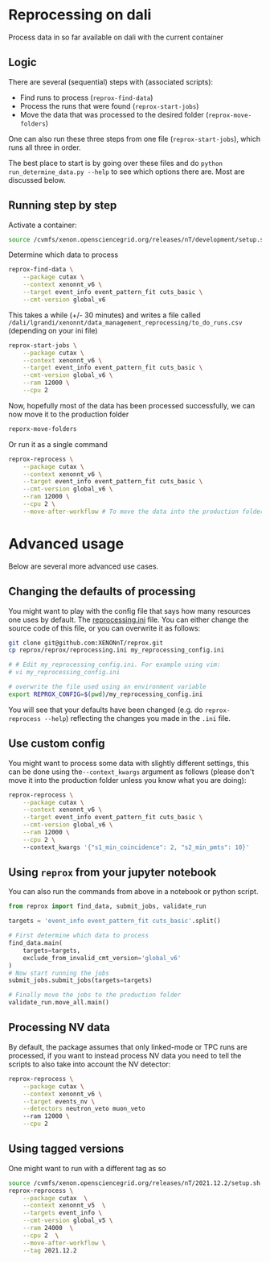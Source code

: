 # Reprocessing on dali

Process data in so far available on dali with the current container

## Logic

There are several (sequential) steps with (associated scripts):

- Find runs to process (`reprox-find-data`)
- Process the runs that were found (`reprox-start-jobs`)
- Move the data that was processed to the desired folder (`reprox-move-folders`)

One can also run these three steps from one file (`reprox-start-jobs`), which runs all three in
order.

The best place to start is by going over these files and do
`python run_determine_data.py --help` to see which options there are. Most are discussed below.

## Running step by step

Activate a container:

```bash
source /cvmfs/xenon.opensciencegrid.org/releases/nT/development/setup.sh
```

Determine which data to process

```bash
reprox-find-data \
    --package cutax \
    --context xenonnt_v6 \
    --target event_info event_pattern_fit cuts_basic \
    --cmt-version global_v6
```

This takes a while (+/- 30 minutes) and writes a file
called `/dali/lgrandi/xenonnt/data_management_reprocessing/to_do_runs.csv` (depending on your ini
file)

```bash
reprox-start-jobs \
    --package cutax \
    --context xenonnt_v6 \
    --target event_info event_pattern_fit cuts_basic \
    --cmt-version global_v6 \
    --ram 12000 \
    --cpu 2
```

Now, hopefully most of the data has been processed successfully, we can now move it to the
production folder

```bash
reporx-move-folders
```

Or run it as a single command

```bash
reprox-reprocess \
    --package cutax \
    --context xenonnt_v6 \
    --target event_info event_pattern_fit cuts_basic \
    --cmt-version global_v6 \
    --ram 12000 \
    --cpu 2 \
    --move-after-workflow # To move the data into the production folder
```

# Advanced usage

Below are several more advanced use cases.

## Changing the defaults of processing

You might want to play with the config file that says how many resources one uses by default.
The [reprocessing.ini](https://github.com/XENONnT/reprox/blob/master/reprox/reprocessing.ini)
file. You can either change the source code of this file, or you can overwrite it as follows:

```bash
git clone git@github.com:XENONnT/reprox.git
cp reprox/reprox/reprocessing.ini my_reprocessing_config.ini

# # Edit my_reprocessing_config.ini. For example using vim:
# vi my_reprocessing_config.ini 

# overwrite the file used using an environment variable
export REPROX_CONFIG=$(pwd)/my_reprocessing_config.ini
```

You will see that your defaults have been changed (e.g. do `reprox-reprocess --help`) reflecting the
changes you made in the `.ini` file.

## Use custom config

You might want to process some data with slightly different settings, this can be done using
the`--context_kwargs` argument as follows
(please don't move it into the production folder unless you know what you are doing):

```bash
reprox-reprocess \
    --package cutax \
    --context xenonnt_v6 \
    --target event_info event_pattern_fit cuts_basic \
    --cmt-version global_v6 \
    --ram 12000 \
    --cpu 2 \ 
    --context_kwargs '{"s1_min_coincidence": 2, "s2_min_pmts": 10}'
```

## Using `reprox` from your jupyter notebook

You can also run the commands from above in a notebook or python script.

```python
from reprox import find_data, submit_jobs, validate_run

targets = 'event_info event_pattern_fit cuts_basic'.split()

# First determine which data to process
find_data.main(
    targets=targets,
    exclude_from_invalid_cmt_version='global_v6'
)
# Now start running the jobs
submit_jobs.submit_jobs(targets=targets)

# Finally move the jobs to the production folder
validate_run.move_all.main()
```

## Processing NV data

By default, the package assumes that only linked-mode or TPC runs are processed, if you want to
instead process NV data you need to tell the scripts to also take into account the NV detector:

```bash
reprox-reprocess \
    --package cutax \
    --context xenonnt_v6 \
    --target events_nv \
    --detectors neutron_veto muon_veto
    --ram 12000 \
    --cpu 2
```

## Using tagged versions

One might want to run with a different tag as so

```bash
source /cvmfs/xenon.opensciencegrid.org/releases/nT/2021.12.2/setup.sh
reprox-reprocess \
    --package cutax  \
    --context xenonnt_v5  \
    --targets event_info \
    --cmt-version global_v5 \
    --ram 24000  \
    --cpu 2  \
    --move-after-workflow \
    --tag 2021.12.2
```


